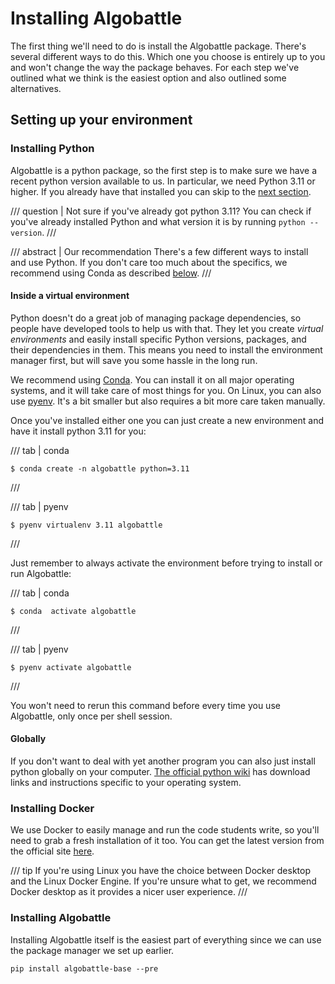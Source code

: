 
# Installing Algobattle

The first thing we'll need to do is install the Algobattle package. There's several different ways to do this.
Which one you choose is entirely up to you and won't change the way the package behaves. For each step we've outlined
what we think is the easiest option and also outlined some alternatives.


## Setting up your environment

### Installing Python

Algobattle is a python package, so the first step is to make sure we have a recent python version available to us.
In particular, we need Python 3.11 or higher. If you already have that installed you can skip to the
[next section](#installing-docker).

/// question | Not sure if you've already got python 3.11?
You can check if you've already installed Python and what version it is by running `python --version`.
///

/// abstract | Our recommendation
There's a few different ways to install and use Python. If you don't care too much about the specifics, we recommend
using Conda as described [below](#inside-a-virtual-environment).
///

#### Inside a virtual environment
Python doesn't do a great job of managing package dependencies, so people have developed tools to help us with that.
They let you create _virtual environments_ and easily install specific Python versions, packages, and their
dependencies in them. This means you need to install the environment manager first, but will save you some hassle in
the long run.

We recommend using [Conda](https://anaconda.org/anaconda/conda). You can install it on all major operating systems, and
it will take care of most things for you. On Linux, you can also use [pyenv](https://github.com/pyenv/pyenv). It's a
bit smaller but also requires a bit more care taken manually.

Once you've installed either one you can just create a new environment and have it install python 3.11 for you:

/// tab | conda
```console
$ conda create -n algobattle python=3.11
```
///

/// tab | pyenv
```console
$ pyenv virtualenv 3.11 algobattle
```
///

Just remember to always activate the environment before trying to install or run Algobattle:

/// tab | conda
```console
$ conda  activate algobattle
```
///

/// tab | pyenv
```console
$ pyenv activate algobattle
```
///

You won't need to rerun this command before every time you use Algobattle, only once per shell session.

#### Globally

If you don't want to deal with yet another program you can also just install python globally on your computer.
[The official python wiki](https://wiki.python.org/moin/BeginnersGuide/Download) has download links and instructions
specific to your operating system.

### Installing Docker

We use Docker to easily manage and run the code students write, so you'll need to grab a fresh installation of it too.
You can get the latest version from the official site [here](https://www.docker.com/).

/// tip
If you're using Linux you have the choice between Docker desktop and the Linux Docker Engine. If you're unsure what to
get, we recommend Docker desktop as it provides a nicer user experience.
///


### Installing Algobattle

Installing Algobattle itself is the easiest part of everything since we can use the package manager we set up earlier.

```console
pip install algobattle-base --pre
```
